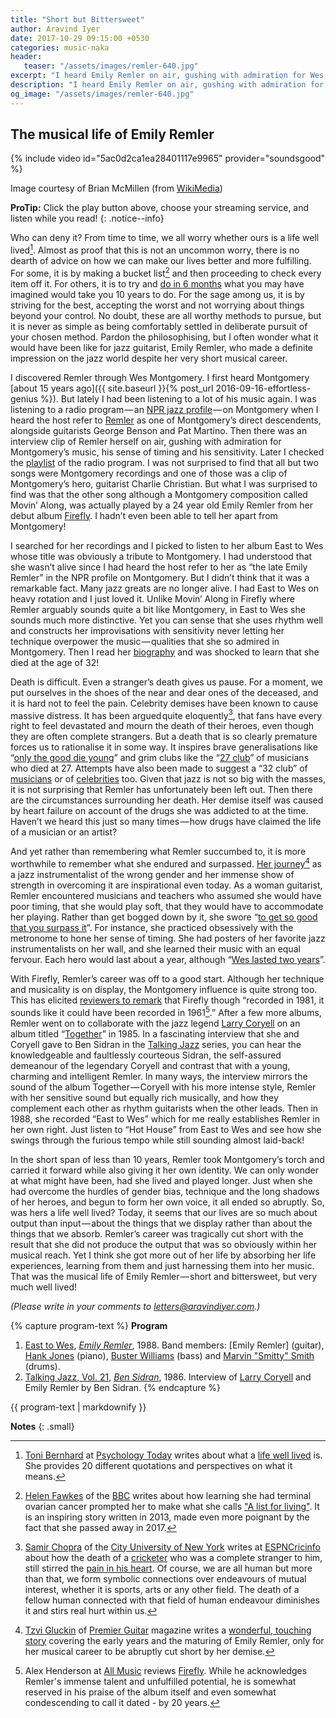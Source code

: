```yaml
---
title: "Short but Bittersweet"
author: Aravind Iyer
date: 2017-10-29 09:15:00 +0530
categories: music-naka
header:
   teaser: "/assets/images/remler-640.jpg"
excerpt: "I heard Emily Remler on air, gushing with admiration for Wes Montgomery. Remler carried Montgomery’s torch forward, while also giving it her own identity. But just when she had overcome the hurdles of gender bias, technique and the long shadows of her heroes, and begun to form her own voice, she died and it all ended so abruptly. Maybe she did not produce the output that was so obviously within her musical reach. Yet I think she got more out of her life than most, by absorbing her life experiences, learning from them and just harnessing them into her music. That was the musical life of Emily Remler — short and bittersweet, but very much well lived!"
description: "I heard Emily Remler on air, gushing with admiration for Wes Montgomery. Remler carried Montgomery’s torch forward, while also giving it her own identity. But just when she had overcome the hurdles of gender bias, technique and the long shadows of her heroes, and begun to form her own voice, she died and it all ended so abruptly. Maybe she did not produce the output that was so obviously within her musical reach. Yet I think she got more out of her life than most, by absorbing her life experiences, learning from them and just harnessing them into her music. That was the musical life of Emily Remler — short and bittersweet, but very much well lived!"
og_image: "/assets/images/remler-640.jpg"
---
```

## The musical life of Emily Remler

{% include video id="5ac0d2ca1ea28401117e9965" provider="soundsgood" %}
<figcaption>Image courtesy of Brian McMillen (from <a href="https://commons.wikimedia.org/w/index.php?curid=11091773">WikiMedia</a>)</figcaption>

**ProTip:** Click the play button <i class="fas fa-play-circle" color="#52adc8" aria-hidden="true"></i> above, choose your streaming service, and listen while you read!
{: .notice--info}

Who can deny it? From time to time, we all worry whether ours is a life well lived[^lifewelllived]. Almost as proof that this is not an uncommon worry, there is no dearth of advice on how we can make our lives better and more fulfilling. For some, it is by making a bucket list[^bucketlist] and then proceeding to check every item off it. For others, it is to try and [do in 6 months](https://www.cnbc.com/2017/02/10/heres-what-billionaire-peter-thiel-wishes-hed-known-in-his-20s.html) what you may have imagined would take you 10 years to do. For the sage among us, it is by striving for the best, accepting the worst and not worrying about things beyond your control. No doubt, these are all worthy methods to pursue, but it is never as simple as being comfortably settled in deliberate pursuit of your chosen method. Pardon the philosophising, but I often wonder what it would have been like for jazz guitarist, Emily Remler, who made a definite impression on the jazz world despite her very short musical career.

[^lifewelllived]: [Toni Bernhard](https://www.psychologytoday.com/us/experts/toni-bernhard-jd) at [Psychology Today](https://www.psychologytoday.com/us) writes about what a [life well lived](https://www.psychologytoday.com/us/blog/turning-straw-gold/201508/what-is-life-well-lived) is. She provides 20 different quotations and perspectives on what it means.

[^bucketlist]: [Helen Fawkes](https://helenfawkes.wordpress.com/) of the [BBC](http://www.bbc.com/) writes about how learning she had terminal ovarian cancer prompted her to make what she calls ["A list for living"](http://www.bbc.com/news/magazine-24477163). It is an inspiring story written in 2013, made even more poignant by the fact that she passed away in 2017.

I discovered Remler through Wes Montgomery. I first heard Montgomery [about 15 years ago]({{ site.baseurl }}{% post_url 2016-09-16-effortless-genius %}). But lately I had been listening to a lot of his music again. I was listening to a radio program — an [NPR jazz profile](http://www.npr.org/2007/09/26/14687657/wes-montgomery-the-unmistakable-jazz-guitar) — on Montgomery when I heard the host refer to [Remler](https://en.wikipedia.org/wiki/Emily_Remler) as one of Montgomery’s direct descendents, alongside guitarists George Benson and Pat Martino. Then there was an interview clip of Remler herself on air, gushing with admiration for Montgomery’s music, his sense of timing and his sensitivity. Later I checked the [playlist](http://www.npr.org/programs/jazzprofiles/archive/montgomery_list.html) of the radio program. I was not surprised to find that all but two songs were Montgomery recordings and one of those was a clip of Montgomery’s hero, guitarist Charlie Christian. But what I was surprised to find was that the other song although a Montgomery composition called Movin’ Along, was actually played by a 24 year old Emily Remler from her debut album [Firefly](http://www.allmusic.com/album/firefly-mw0000076149). I hadn’t even been able to tell her apart from Montgomery!

I searched for her recordings and I picked to listen to her album East to Wes whose title was obviously a tribute to Montgomery. I had understood that she wasn’t alive since I had heard the host refer to her as “the late Emily Remler” in the NPR profile on Montgomery. But I didn’t think that it was a remarkable fact. Many jazz greats are no longer alive. I had East to Wes on heavy rotation and I just loved it. Unlike Movin’ Along in Firefly where Remler arguably sounds quite a bit like Montgomery, in East to Wes she sounds much more distinctive. Yet you can sense that she uses rhythm well and constructs her improvisations with sensitivity never letting her technique overpower the music — qualities that she so admired in Montgomery. Then I read her [biography](https://en.wikipedia.org/wiki/Emily_Remler) and was shocked to learn that she died at the age of 32!

Death is difficult. Even a stranger’s death gives us pause. For a moment, we put ourselves in the shoes of the near and dear ones of the deceased, and it is hard not to feel the pain. Celebrity demises have been known to cause massive distress. It has been argued quite eloquently[^deathfans], that fans have every right to feel devastated and mourn the death of their heroes, even though they are often complete strangers. But a death that is so clearly premature forces us to rationalise it in some way. It inspires brave generalisations like “[only the good die young](https://www.phrases.org.uk/bulletin_board/19/messages/307.html)” and grim clubs like the “[27 club](https://en.wikipedia.org/wiki/27_Club)” of musicians who died at 27. Attempts have also been made to suggest a “32 club” of [musicians](http://www.verbicidemagazine.com/2014/01/10/musicians-who-died-age-32-years-old-27-club/) or of [celebrities](http://www.who2.com/famous-people-died-at-age-32-years-old/) too. Given that jazz is not so big with the masses, it is not surprising that Remler has unfortunately been left out. Then there are the circumstances surrounding her death. Her demise itself was caused by heart failure on account of the drugs she was addicted to at the time. Haven’t we heard this just so many times — how drugs have claimed the life of a musician or an artist?

[^deathfans]: [Samir Chopra](http://www.sci.brooklyn.cuny.edu/~schopra/) of the [City University of New York](http://www2.cuny.edu/) writes at [ESPNCricinfo](http://www.espncricinfo.com/) about how the death of a [cricketer](http://www.espncricinfo.com/australia/content/player/272364.html) who was a complete stranger to him, still stirred the [pain in his heart](http://www.espncricinfo.com/blogs/content/story/807467.html). Of course, we are all human but more than that, we form symbolic connections over endeavours of mutual interest, whether it is sports, arts or any other field. The death of a fellow human connected with that field of human endeavour diminishes it and stirs real hurt within us.

And yet rather than remembering what Remler succumbed to, it is more worthwhile to remember what she endured and surpassed. [Her journey](https://www.premierguitar.com/articles/21113-forgotten-heroes-emily-remler)[^remlerstory] as a jazz instrumentalist of the wrong gender and her immense show of strength in overcoming it are inspirational even today. As a woman guitarist, Remler encountered musicians and teachers who assumed she would have poor timing, that she would play soft, that they would have to accommodate her playing. Rather than get bogged down by it, she swore “[to get so good that you surpass it](http://jazzprofiles.blogspot.in/2014/10/emily-remler-jazz-guitarist.html)”. For instance, she practiced obsessively with the metronome to hone her sense of timing. She had posters of her favorite jazz instrumentalists on her wall, and she learned their music with an equal fervour. Each hero would last about a year, although “[Wes lasted two years](https://www.premierguitar.com/articles/21113-forgotten-heroes-emily-remler?page=3)”.

[^remlerstory]: [Tzvi Gluckin](https://www.premierguitar.com/authors/865-tzvi-gluckin) of [Premier Guitar](https://www.premierguitar.com/) magazine writes a [wonderful, touching story](https://www.premierguitar.com/articles/21113-forgotten-heroes-emily-remler) covering the early years and the maturing of Emily Remler, only for her musical career to be abruptly cut short by her demise.

With Firefly, Remler’s career was off to a good start. Although her technique and musicality is on display, the Montgomery influence is quite strong too. This has elicited [reviewers to remark](https://www.allmusic.com/album/firefly-mw0000076149) that Firefly though “recorded in 1981, it sounds like it could have been recorded in 1961[^allmusicreview].” After a few more albums, Remler went on to collaborate with the jazz legend [Larry Coryell](https://en.wikipedia.org/wiki/Larry_Coryell) on an album titled “[Together](https://www.youtube.com/playlist?list=PL763Mux9O0VgLE86rPCg9NuMZi5sCVmyk)” in 1985. In a fascinating interview that she and Coryell gave to Ben Sidran in the [Talking Jazz](http://bensidran.com/conversation/talking-jazz-coryell-remler) series, you can hear the knowledgeable and faultlessly courteous Sidran, the self-assured demeanour of the legendary Coryell and contrast that with a young, charming and intelligent Remler. In many ways, the interview mirrors the sound of the album Together — Coryell with his more intense style, Remler with her sensitive sound but equally rich musically, and how they complement each other as rhythm guitarists when the other leads. Then in 1988, she recorded “East to Wes” which for me really establishes Remler in her own right. Just listen to “Hot House” from East to Wes and see how she swings through the furious tempo while still sounding almost laid-back!

[^allmusicreview]: Alex Henderson at [All Music](https://www.allmusic.com/) reviews [Firefly](https://www.allmusic.com/album/firefly-mw0000076149). While he acknowledges Remler's immense talent and unfulfilled potential, he is somewhat reserved in his praise of the album itself and even somewhat condescending to call it dated - by 20 years.
 
In the short span of less than 10 years, Remler took Montgomery’s torch and carried it forward while also giving it her own identity. We can only wonder at what might have been, had she lived and played longer. Just when she had overcome the hurdles of gender bias, technique and the long shadows of her heroes, and begun to form her own voice, it all ended so abruptly. So, was hers a life well lived? Today, it seems that our lives are so much about output than input — about the things that we display rather than about the things that we absorb. Remler’s career was tragically cut short with the result that she did not produce the output that was so obviously within her musical reach. Yet I think she got more out of her life by absorbing her life experiences, learning from them and just harnessing them into her music. That was the musical life of Emily Remler — short and bittersweet, but very much well lived!

*(Please write in your comments to [letters@aravindiyer.com](mailto:letters@aravindiyer.com).)*

{% capture program-text %}
**Program**

1. [East to Wes](https://www.allmusic.com/album/east-to-wes-mw0000201311), [*Emily Remler*](https://www.allmusic.com/artist/emily-remler-mn0000800814), 1988. Band members: [Emily Remler] (guitar), [Hank Jones](https://www.allmusic.com/artist/hank-jones-mn0000558339) (piano), [Buster Williams](https://www.allmusic.com/artist/buster-williams-mn0000943189) (bass) and [Marvin "Smitty" Smith](https://www.allmusic.com/artist/marvin-smitty-smith-mn0000316612) (drums).
2. [Talking Jazz, Vol. 21](http://bensidran.com/project/talking-jazz-project), [*Ben Sidran*](http://bensidran.com/), 1986. Interview of [Larry Coryell](https://en.wikipedia.org/wiki/Larry_Coryell) and Emily Remler by Ben Sidran.
{% endcapture %}

<div class="notice--info">
  {{ program-text | markdownify }}
</div>

**Notes**
{: .small}
